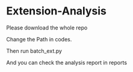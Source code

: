 # Extension-Analysis
Please download the whole repo

Change the Path in codes.

Then run batch_ext.py

And you can check the analysis report in reports
